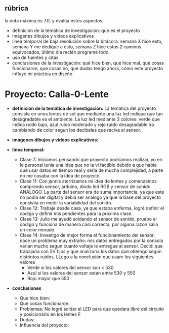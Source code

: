 ## rúbrica

la nota máxima es 7.0, y evalúa estos aspectos:

- definición de la temática de investigación: qué es el proyecto
- imágenes dibujos y videos explicativos
- línea temporal de baja resolución sobre la bitácora: semana X hice esto, semana Y me dediqué a esto, semana Z hice estos 2 caminos equivocados, último día recién programé todo.
- uso de fuentes y citas
- conclusiones de la investigación: qué hice bien, qué hice mal, qué cosas funcionaron, qué cosas no, qué dudas tengo ahora, cómo este proyecto influye mi práctica en diseño

# Proyecto: Calla-0-Lente

* **definición de la temática de investigación:**
  La tematica del proyecto consiste en unos lentes de sol que mediante una luz led indique que tan desagradable es el ambiente. La luz led mediante 3 colores: verde que indica ruido bajo, azul ruido moderado y rojo ruido desagradable ira cambiando de color segun los decibeles que reciva el sensor.

* **imágenes dibujos y videos explicativos:**
* **línea temporal:**
  -  Clase 7: Iniciamos pensando que proyecto podriamos realizar, yo en lo personal tenia una idea que no la vi factible debido a que habia que usar datos en tiempo real y seria de mucha complejidad, a parte no me casaba con la idea de proyecto.
  -  Clase 11: Con jannis aterrizamos mi idea de lentes y comenzamos comprando sensor, arduino, diodo led RGB y sensor de sonido ANALOGO. La parte del sensor era de suma importancia, ya que este no podia ser digital y debia ser analogo ya que la base del proyecto consistia en medir la variabilidad del sonido.
  -  Clase 12: Trabaje desde casa, ya que estaba enferma, logré definir el codigo y definir mis pendientes para la proxima clase.
  -  Clase 13: Julio me ayudó soldando el sensor de sonido, pruebo el codigo y funciona de manera casi correcta, por alguna razon salia un color morado.
  -  Clase 14: Investigo de mejor forma el funcionamiento del sensor, nace un problema muy extraño: mis datos entregados por la consola varian mucho segun cuanto voltaje le entregue al sensor. Decidí que trabajaria con 5V fijos y que analizaría los datos que obtengo segun distrintos ruidos. LLego a la conclusión que usare los siguientes valores
        * Verde si los valores del sensor son < 530
        * Azul si los valores del sensor estan entre 530 y 550
        * Rojo mayor que 550

          
* **conclusiones**
  * Que hice bien:
  * Que cosas funcionaron:
  * Problemas: No logré soldar el LED para que quedara libre del circuito y posicionarlo en los lentes F
  * Dudas:
  * Influencia del proyecto: 
  

